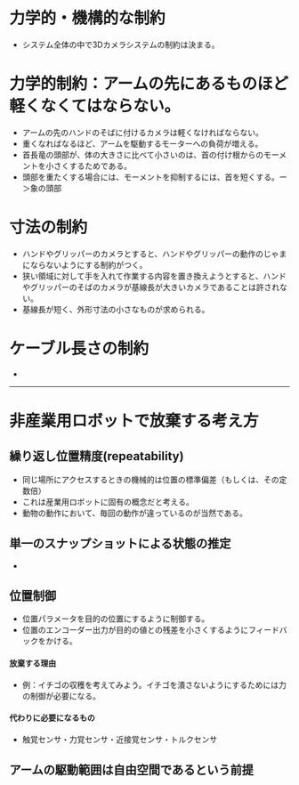 # 力学的・機構的な制約
- システム全体の中で3Dカメラシステムの制約は決まる。

# 力学的制約：アームの先にあるものほど軽くなくてはならない。
- アームの先のハンドのそばに付けるカメラは軽くなければならない。
- 重くなればなるほど、アームを駆動するモーターへの負荷が増える。
- 首長竜の頭部が、体の大きさに比べて小さいのは、首の付け根からのモーメントを小さくするためである。
- 頭部を重たくする場合には、モーメントを抑制するには、首を短くする。ー＞象の頭部

# 寸法の制約
- ハンドやグリッパーのカメラとすると、ハンドやグリッパーの動作のじゃまにならないようにする制約がつく。
- 狭い領域に対して手を入れて作業する内容を置き換えようとすると、ハンドやグリッパーのそばのカメラが基線長が大きいカメラであることは許されない。
- 基線長が短く、外形寸法の小さなものが求められる。

# ケーブル長さの制約
- 
----
# 非産業用ロボットで放棄する考え方
## 繰り返し位置精度(repeatability)
- 同じ場所にアクセスするときの機械的は位置の標準偏差（もしくは、その定数倍）
- これは産業用ロボットに固有の概念だと考える。
- 動物の動作において、毎回の動作が違っているのが当然である。

## 単一のスナップショットによる状態の推定
- 

## 位置制御
- 位置パラメータを目的の位置にするように制御する。
- 位置のエンコーダー出力が目的の値との残差を小さくするようにフィードバックをかける。
#### 放棄する理由
- 例：イチゴの収穫を考えてみよう。イチゴを潰さないようにするためには力の制御が必要になる。
#### 代わりに必要になるもの
- 触覚センサ・力覚センサ・近接覚センサ・トルクセンサ

## アームの駆動範囲は自由空間であるという前提


